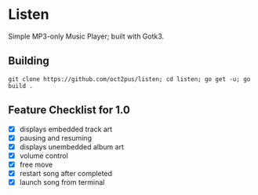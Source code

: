 # Listen
Simple MP3-only Music Player; built with Gotk3.

## Building

```git clone https://github.com/oct2pus/listen; cd listen; go get -u; go build .```

## Feature Checklist for 1.0

- [x] displays embedded track art
- [x] pausing and resuming
- [x] displays unembedded album art
- [x] volume control
- [x] free move
- [x] restart song after completed
- [x] launch song from terminal
